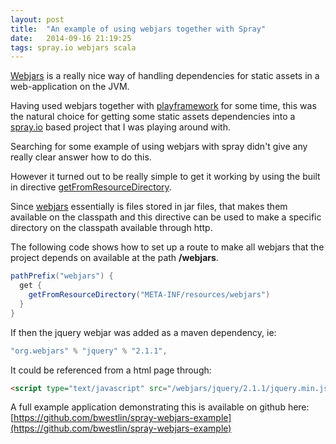 ```yaml
---
layout: post
title:  "An example of using webjars together with Spray"
date:   2014-09-16 21:19:25
tags: spray.io webjars scala
---
```

[Webjars] is a really nice way of handling dependencies for static assets in a 
web-application on the JVM.

Having used webjars together with [playframework] for some time, this was the
natural choice for getting some static assets dependencies into a [spray.io] based project that
I was playing around with.

Searching for some example of using webjars with spray didn't give any really clear answer how to do this.

However it turned out to be really simple to get it working by using the built in directive
[getFromResourceDirectory].

Since [webjars] essentially is files stored in jar files, that makes them available on the classpath and
this directive can be used to make a specific directory on the classpath available through http.

The following code shows how to set up a route to make all webjars that the project depends on
available at the path **/webjars**.

```scala
pathPrefix("webjars") {
  get {
    getFromResourceDirectory("META-INF/resources/webjars")
  }
}
```

If then the jquery webjar was added as a maven dependency, ie:

 ```scala
 "org.webjars" % "jquery" % "2.1.1",
 ```
 
 It could be referenced from a html page through:

 ```html
 <script type="text/javascript" src="/webjars/jquery/2.1.1/jquery.min.js"></script>
 ```

A full example application demonstrating this is available on github here: [https://github.com/bwestlin/spray-webjars-example](https://github.com/bwestlin/spray-webjars-example)


[webjars]:                  http://www.webjars.org
[playframework]:            https://www.playframework.com/
[spray.io]:                 http://www.spray.io/
[getFromResourceDirectory]: http://spray.io/documentation/1.2.1/spray-routing/file-and-resource-directives/getFromResourceDirectory/#getfromresourcedirectory
